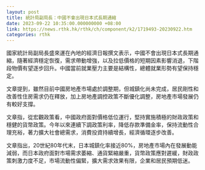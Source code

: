 ```yaml
---
layout: post
title: 統計局副局長：中國不會出現日本式長期通縮
date: 2023-09-22 10:35:00.000000000 +08:00
link: https://news.rthk.hk/rthk/ch/component/k2/1719493-20230922.htm
categories: rthk
---
```


國家統計局副局長盛來運在內地的經濟日報撰文表示，中國不會出現日本式長期通縮，隨著經濟穩定恢復，需求帶動增強，以及拉低價格的短期因素影響消退，下階段物價有望逐步回升。中國當前就業壓力主要是結構性，總體就業形勢有望保持穩定。

文章提到，雖然目前中國房地產市場處於調整期，但城鎮化尚未完成，居民剛性和改善性住房需求仍在釋放，加上房地產調控政策不斷優化調整，房地產市場發展仍有較好支撐。

文章指，從宏觀政策看，中國政府面對價格低位運行，堅持實施積極的財政政策和穩健的貨幣政策。今年以來連續下調政策利率，降低存款準備金率，保持流動性合理充裕，著力擴大社會總需求，消費投資持續增長，經濟循環逐步改善。

文章指出，20世紀80年代末，日本城鎮化率接近80%，房地產市場內在發展動能減弱，而日本政府面對市場需求萎縮、通貨緊縮嚴重，貨幣政策應對遲緩，財政政策刺激力度不足，市場流動性偏緊，擴大需求效果有限，企業和居民預期低迷。
